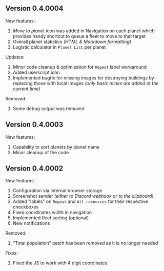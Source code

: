 ## Version 0.4.0004

New features:

1. *Move to planet* icon was added in Navigation on each planet which provides handy shortcut to queue a fleet to move to that target
1. Overall planet statistics *(HTML & Markdown formatting)*
1. Logistic calculator in `Planet List` per planet

Updates:

1. Minor code cleanup & optimization for `Repeat` label workaround
1. Added userscript icon
1. Implemented bugfix for missing images for destroying buildings by replacing those with local images *(only basic mines are added at the current time)*

Removed:

1. Some debug output was removed

## Version 0.4.0003

New features:

1. Capability to sort planets by planet name
1. Minor cleanup of the code

## Version 0.4.0002

New features:

1. Configuration via internal browser storage
1. Screenshot sender *(either to Discord webhook or to the clipboard)*
1. Added "labels" on `Repeat` and `All resources` for their respective checkboxes
1. Fixed coordinates width in navigation
1. Implemented fleet sorting (optional)
1. New notifications

Removed:

1. "Total population" patch has been removed as it is no longer needed

Fixes:

1. Fixed the JS to work with 4 digit coordinates